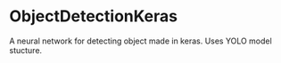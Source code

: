 # ObjectDetectionKeras
A neural network for detecting object made in keras. Uses YOLO model stucture.
